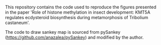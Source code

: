 This repository contains the code used to reproduce the figures presented in the paper 'Role of histone methylation in insect development: KMT5A regulates ecdysteroid biosynthesis during metamorphosis of Tribolium castaneum'.

The code to draw sankey map is sourced from pySankey (https://github.com/anazalea/pySankey) and modified by the author. 
